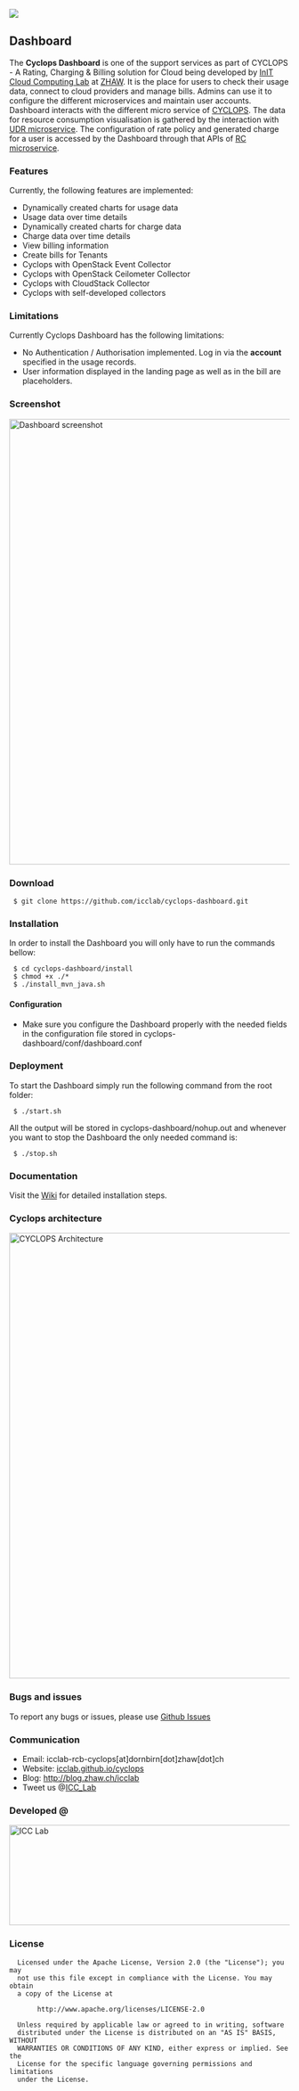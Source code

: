 <a href="http://icclab.github.io/cyclops" target="_blank"><img align="middle" src="http://icclab.github.io/cyclops/assets/images/logo_big.png"></img></a>

## Dashboard
The **Cyclops Dashboard** is one of the support services as part of CYCLOPS - A Rating, Charging  & Billing solution for Cloud being developed by <a href="http://blog.zhaw.ch/icclab/">InIT Cloud Computing Lab</a> at <a href="http://www.zhaw.ch">ZHAW</a>. It is the place for users to check their usage data, connect to cloud providers and manage bills. Admins can use it to configure the different microservices and maintain user accounts. Dashboard interacts with the different micro service of <a href="http://icclab.github.io/cyclops">CYCLOPS</a>. The data for resource consumption visualisation is gathered by the interaction with <a href="https://github.com/icclab/cyclops/tree/master/core/udr">UDR microservice</a>. The configuration of rate policy and generated charge for a user is accessed by the Dashboard through that APIs of <a href="https://github.com/icclab/cyclops/tree/master/core/rc">RC microservice</a>.

### Features
Currently, the following features are implemented:

  * Dynamically created charts for usage data
  * Usage data over time details
  * Dynamically created charts for charge data
  * Charge data over time details
  * View billing information
  * Create bills for Tenants
  * Cyclops with OpenStack Event Collector
  * Cyclops with OpenStack Ceilometer Collector
  * Cyclops with CloudStack Collector
  * Cyclops with self-developed collectors

### Limitations
Currently Cyclops Dashboard has the following limitations:

  * No Authentication / Authorisation implemented. Log in via the **account** specified in the usage records.
  * User information displayed in the landing page as well as in the bill are placeholders.

### Screenshot

<img align="middle" src="http://icclab.github.io/cyclops/assets/images/dashboard/dashboard-2-overview.png" alt="Dashboard screenshot" width="800"></img>

### Download
     $ git clone https://github.com/icclab/cyclops-dashboard.git

### Installation
In order to install the Dashboard you will only have to run the commands bellow:

     $ cd cyclops-dashboard/install
     $ chmod +x ./*
     $ ./install_mvn_java.sh


#### Configuration
 * Make sure you configure the Dashboard properly with the needed fields in the configuration file stored in cyclops-dashboard/conf/dashboard.conf

### Deployment
To start the Dashboard simply run the following command from the root folder:

     $ ./start.sh

All the output will be stored in cyclops-dashboard/nohup.out and whenever you want to stop the Dashboard the only needed command is:

     $ ./stop.sh

### Documentation
  Visit the <a href="https://github.com/icclab/cyclops-dashboard/wiki">Wiki</a> for detailed installation steps.
  
### Cyclops architecture
<img align="middle" src="http://icclab.github.io/cyclops/assets/images/architecture/arch_new.png" alt="CYCLOPS Architecture" width="800"></img>

### Bugs and issues
  To report any bugs or issues, please use <a href="https://github.com/icclab/cyclops-dashboard/issues">Github Issues</a>
  
### Communication
  * Email: icclab-rcb-cyclops[at]dornbirn[dot]zhaw[dot]ch
  * Website: <a href="http://icclab.github.io/cyclops" target="_blank">icclab.github.io/cyclops</a>
  * Blog: <a href="http://blog.zhaw.ch/icclab" target="_blank">http://blog.zhaw.ch/icclab</a>
  * Tweet us @<a href="https://twitter.com/ICC_Lab">ICC_Lab</a>
   
### Developed @
<img src="https://blog.zhaw.ch/icclab/files/2016/03/cropped-service_engineering_logo_zhawblue_banner.jpg" alt="ICC Lab" height="180" width="620"></img>


### License
 
      Licensed under the Apache License, Version 2.0 (the "License"); you may
      not use this file except in compliance with the License. You may obtain
      a copy of the License at
 
           http://www.apache.org/licenses/LICENSE-2.0
 
      Unless required by applicable law or agreed to in writing, software
      distributed under the License is distributed on an "AS IS" BASIS, WITHOUT
      WARRANTIES OR CONDITIONS OF ANY KIND, either express or implied. See the
      License for the specific language governing permissions and limitations
      under the License.
